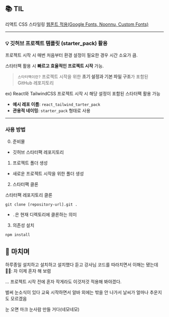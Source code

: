 <h2 id="📚-til">📚 TIL</h2>
<p>리액트 CSS 스타일링
<a href="https://velog.io/@yoon_ji/React-%EC%9B%B9%ED%8F%B0%ED%8A%B8-%EC%A0%81%EC%9A%A9Google-Fonts-Noonnu-Custom-Fonts">웹폰트 적용(Google Fonts, Noonnu, Custom Fonts)</a></p>
<hr />
<h3 id="💡-깃허브-프로젝트-템플릿-starter_pack-활용">💡 깃허브 프로젝트 템플릿 (starter_pack) 활용</h3>
<p>프로젝트 시작 시 매번 처음부터 환경 설정이 필요한 경우 시간 소요가 큼.</p>
<p>스타터팩 활용 시 <strong>빠르고 효율적인 프로젝트 시작</strong> 가능.</p>
<blockquote>
<p><code>스타터팩이란?</code> 프로젝트 시작을 위한 <strong>초기 설정과 기본 파일 구조</strong>가 포함된 GitHub 레포지토리 </p>
</blockquote>
<p>ex) React와 TailwindCSS 프로젝트 시작 시 해당 설정이 포함된 스타터팩 활용 가능</p>
<ul>
<li><strong>예시 레포 이름</strong>: <code>react_tailwind_tarter_pack</code></li>
<li><strong>관용적 네이밍</strong>: <code>starter_pack</code> 형태로 사용</li>
</ul>
<hr />
<h3 id="사용-방법">사용 방법</h3>
<ol start="0">
<li>준비물</li>
</ol>
<ul>
<li>깃허브 스타터팩 레포지토리</li>
</ul>
<ol>
<li>프로젝트 폴더 생성</li>
</ol>
<ul>
<li>새로운 프로젝트 시작을 위한 폴더 생성</li>
</ul>
<ol start="2">
<li>스타터팩 클론</li>
</ol>
<p>스타터팩 레포지토리 클론</p>
<pre><code class="language-bash">git clone [repository-url].git .</code></pre>
<ul>
<li><code>.</code>은 현재 디렉토리에 클론하는 의미</li>
</ul>
<ol start="3">
<li>의존성 설치</li>
</ol>
<pre><code class="language-bash">npm install</code></pre>
<h2 id="💬-마치며">💬 마치며</h2>
<p>하루종일 설치하고 설치하고 설치했다
듣고 강사님 코드를 따라치면서 이해는 됐는데
👩‍🎤: 자 이제 혼자 해 보렴
<img alt="" src="https://velog.velcdn.com/images/yoon_ji/post/96e7785e-e171-4422-94f5-a851f65ee8f3/image.png" /></p>
<p>... 프로젝트 시작 전에 혼자 작게라도 이것저것 적용해 봐야겠다.</p>
<p>벌써 눈소식이 있다 교육 시작하면서 알바 외에는 밖을 안 나가서 날씨가 얼마나 추운지도 모르겠음
<img alt="" src="https://velog.velcdn.com/images/yoon_ji/post/a1c1751a-cfc8-4c3e-b88a-39b4abb53060/image.jpg" /></p>
<p>눈 오면 마크 눈사람 만들 거다(네모네모)</p>